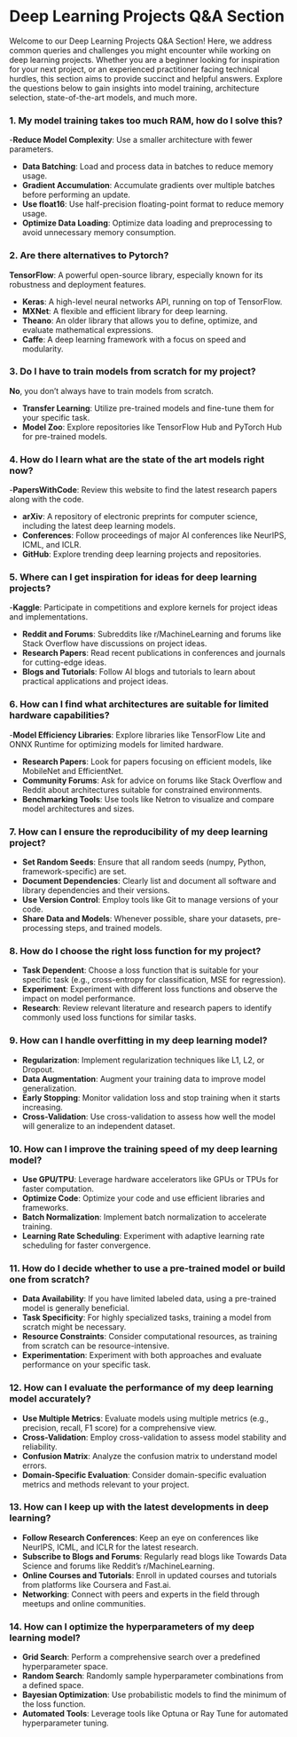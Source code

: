 
# Deep Learning Projects Q&A Section

Welcome to our Deep Learning Projects Q&A Section! Here, we address common queries and challenges you might encounter while working on deep learning projects. Whether you are a beginner looking for inspiration for your next project, or an experienced practitioner facing technical hurdles, this section aims to provide succinct and helpful answers. Explore the questions below to gain insights into model training, architecture selection, state-of-the-art models, and much more.


### 1\. My model training takes too much RAM, how do I solve this?
-**Reduce Model Complexity**: Use a smaller architecture with fewer parameters.
- **Data Batching**: Load and process data in batches to reduce memory usage.
- **Gradient Accumulation**: Accumulate gradients over multiple batches before performing an update.
- **Use float16**: Use half-precision floating-point format to reduce memory usage.
- **Optimize Data Loading**: Optimize data loading and preprocessing to avoid unnecessary memory consumption.



### 2\. Are there alternatives to Pytorch?

 **TensorFlow**: A powerful open-source library, especially known for its robustness and deployment features.
- **Keras**: A high-level neural networks API, running on top of TensorFlow.
- **MXNet**: A flexible and efficient library for deep learning.
- **Theano**: An older library that allows you to define, optimize, and evaluate mathematical expressions.
- **Caffe**: A deep learning framework with a focus on speed and modularity.


### 3\. Do I have to train models from scratch for my project?

 **No**, you don’t always have to train models from scratch. 
- **Transfer Learning**: Utilize pre-trained models and fine-tune them for your specific task.
- **Model Zoo**: Explore repositories like TensorFlow Hub and PyTorch Hub for pre-trained models.


### 4\. How do I learn what are the state of the art models right now?
-**PapersWithCode**: Review this website to find the latest research papers along with the code.
- **arXiv**: A repository of electronic preprints for computer science, including the latest deep learning models.
- **Conferences**: Follow proceedings of major AI conferences like NeurIPS, ICML, and ICLR.
- **GitHub**: Explore trending deep learning projects and repositories.


### 5\. Where can I get inspiration for ideas for deep learning projects?
-**Kaggle**: Participate in competitions and explore kernels for project ideas and implementations.
- **Reddit and Forums**: Subreddits like r/MachineLearning and forums like Stack Overflow have discussions on project ideas.
- **Research Papers**: Read recent publications in conferences and journals for cutting-edge ideas.
- **Blogs and Tutorials**: Follow AI blogs and tutorials to learn about practical applications and project ideas.


### 6\. How can I find what architectures are suitable for limited hardware capabilities?
-**Model Efficiency Libraries**: Explore libraries like TensorFlow Lite and ONNX Runtime for optimizing models for limited hardware.
- **Research Papers**: Look for papers focusing on efficient models, like MobileNet and EfficientNet.
- **Community Forums**: Ask for advice on forums like Stack Overflow and Reddit about architectures suitable for constrained environments.
- **Benchmarking Tools**: Use tools like Netron to visualize and compare model architectures and sizes.


### 7\. How can I ensure the reproducibility of my deep learning project?

- **Set Random Seeds**: Ensure that all random seeds (numpy, Python, framework-specific) are set.
- **Document Dependencies**: Clearly list and document all software and library dependencies and their versions.
- **Use Version Control**: Employ tools like Git to manage versions of your code.
- **Share Data and Models**: Whenever possible, share your datasets, pre-processing steps, and trained models.


### 8\. How do I choose the right loss function for my project?

- **Task Dependent**: Choose a loss function that is suitable for your specific task (e.g., cross-entropy for classification, MSE for regression).
- **Experiment**: Experiment with different loss functions and observe the impact on model performance.
- **Research**: Review relevant literature and research papers to identify commonly used loss functions for similar tasks.


### 9\. How can I handle overfitting in my deep learning model?

- **Regularization**: Implement regularization techniques like L1, L2, or Dropout.
- **Data Augmentation**: Augment your training data to improve model generalization.
- **Early Stopping**: Monitor validation loss and stop training when it starts increasing.
- **Cross-Validation**: Use cross-validation to assess how well the model will generalize to an independent dataset.


### 10\. How can I improve the training speed of my deep learning model?

- **Use GPU/TPU**: Leverage hardware accelerators like GPUs or TPUs for faster computation.
- **Optimize Code**: Optimize your code and use efficient libraries and frameworks.
- **Batch Normalization**: Implement batch normalization to accelerate training.
- **Learning Rate Scheduling**: Experiment with adaptive learning rate scheduling for faster convergence.


### 11\. How do I decide whether to use a pre-trained model or build one from scratch?

- **Data Availability**: If you have limited labeled data, using a pre-trained model is generally beneficial.
- **Task Specificity**: For highly specialized tasks, training a model from scratch might be necessary.
- **Resource Constraints**: Consider computational resources, as training from scratch can be resource-intensive.
- **Experimentation**: Experiment with both approaches and evaluate performance on your specific task.



### 12\. How can I evaluate the performance of my deep learning model accurately?

- **Use Multiple Metrics**: Evaluate models using multiple metrics (e.g., precision, recall, F1 score) for a comprehensive view.
- **Cross-Validation**: Employ cross-validation to assess model stability and reliability.
- **Confusion Matrix**: Analyze the confusion matrix to understand model errors.
- **Domain-Specific Evaluation**: Consider domain-specific evaluation metrics and methods relevant to your project.



### 13\. How can I keep up with the latest developments in deep learning?

- **Follow Research Conferences**: Keep an eye on conferences like NeurIPS, ICML, and ICLR for the latest research.
- **Subscribe to Blogs and Forums**: Regularly read blogs like Towards Data Science and forums like Reddit’s r/MachineLearning.
- **Online Courses and Tutorials**: Enroll in updated courses and tutorials from platforms like Coursera and Fast.ai.
- **Networking**: Connect with peers and experts in the field through meetups and online communities.



### 14\. How can I optimize the hyperparameters of my deep learning model?

- **Grid Search**: Perform a comprehensive search over a predefined hyperparameter space.
- **Random Search**: Randomly sample hyperparameter combinations from a defined space.
- **Bayesian Optimization**: Use probabilistic models to find the minimum of the loss function.
- **Automated Tools**: Leverage tools like Optuna or Ray Tune for automated hyperparameter tuning.



